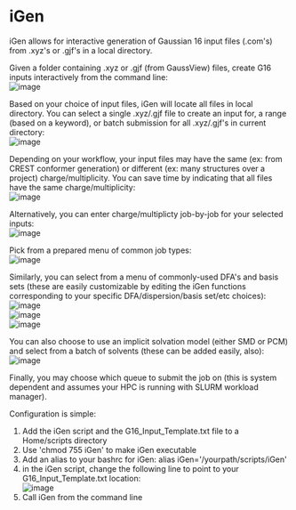 # iGen
iGen allows for interactive generation of Gaussian 16 input files (.com's) from .xyz's or .gjf's in a local directory.

Given a folder containing .xyz or .gjf (from GaussView) files, create G16 inputs interactively from the command line:
<br />![image](https://user-images.githubusercontent.com/49004818/144347445-15486c9b-8640-4f93-a03b-85689fb8bb19.png)

Based on your choice of input files, iGen will locate all files in local directory. You can select a single .xyz/.gjf file to create an input for, a range (based on a keyword), or batch submission for all .xyz/.gjf's in current directory:
<br />![image](https://user-images.githubusercontent.com/49004818/144347719-b4b1b8a5-ebf7-47fa-a45a-85e65de3fd2f.png)

Depending on your workflow, your input files may have the same (ex: from CREST conformer generation) or different (ex: many structures over a project) charge/multiplicity.
You can save time by indicating that all files have the same charge/multiplicity: 
<br />![image](https://user-images.githubusercontent.com/49004818/144347918-6f53c3a9-1426-413d-abe6-a21e808eace5.png)

Alternatively, you can enter charge/multiplicty job-by-job for your selected inputs: 
<br />![image](https://user-images.githubusercontent.com/49004818/144348016-770888de-bc95-4625-91be-25344919d704.png)

Pick from a prepared menu of common job types: 
<br />![image](https://user-images.githubusercontent.com/49004818/144348189-0f92a049-2c7f-46fe-b324-f61033e9d52f.png)

Similarly, you can select from a menu of commonly-used DFA's and basis sets (these are easily customizable by editing the iGen functions corresponding to your specific DFA/dispersion/basis set/etc choices): 
<br />![image](https://user-images.githubusercontent.com/49004818/144348295-53bf82f8-a2c9-467c-9c8f-a83804fe83a9.png) 
<br />![image](https://user-images.githubusercontent.com/49004818/144348341-4f190a79-e118-481b-93e1-bfdf9417a790.png) 
<br />![image](https://user-images.githubusercontent.com/49004818/144348351-8438d11c-2f58-4df3-b55a-100042a998d9.png) 


You can also choose to use an implicit solvation model (either SMD or PCM) and select from a batch of solvents (these can be added easily, also): 
<br />![image](https://user-images.githubusercontent.com/49004818/144348434-26e67f86-aca4-4ab1-9d86-03d517197265.png)


Finally, you may choose which queue to submit the job on (this is system dependent and assumes your HPC is running with SLURM workload manager). 


Configuration is simple:
1. Add the iGen script and the G16_Input_Template.txt file to a Home/scripts directory
2. Use 'chmod 755 iGen' to make iGen executable
3. Add an alias to your bashrc for iGen: alias iGen='/yourpath/scripts/iGen'
4. in the iGen script, change the following line to point to your G16_Input_Template.txt location:
<br />![image](https://user-images.githubusercontent.com/49004818/144349025-ec17b821-0edc-4f14-b9da-edc56b620e25.png)
5. Call iGen from the command line
